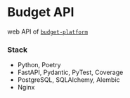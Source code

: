 # Budget API

web API of [`budget-platform`](https://github.com/airatk/budget-platform)

### Stack

* Python, Poetry
* FastAPI, Pydantic, PyTest, Coverage
* PostgreSQL, SQLAlchemy, Alembic
* Nginx
